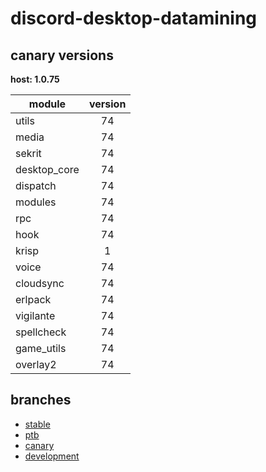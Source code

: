 # discord-desktop-datamining

## canary versions

**host: 1.0.75**

| module | version |
| ------ | :-----: |
| utils | 74 |
| media | 74 |
| sekrit | 74 |
| desktop_core | 74 |
| dispatch | 74 |
| modules | 74 |
| rpc | 74 |
| hook | 74 |
| krisp | 1 |
| voice | 74 |
| cloudsync | 74 |
| erlpack | 74 |
| vigilante | 74 |
| spellcheck | 74 |
| game_utils | 74 |
| overlay2 | 74 |

## branches

- [stable](https://github.com/OpenAsar/discord-desktop-datamining/tree/stable)
- [ptb](https://github.com/OpenAsar/discord-desktop-datamining/tree/ptb)
- [canary](https://github.com/OpenAsar/discord-desktop-datamining/tree/canary)
- [development](https://github.com/OpenAsar/discord-desktop-datamining/tree/development)